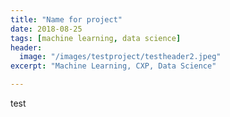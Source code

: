 ```yaml
---
title: "Name for project"
date: 2018-08-25
tags: [machine learning, data science]
header:
  image: "/images/testproject/testheader2.jpeg"
excerpt: "Machine Learning, CXP, Data Science"

---
```


test
